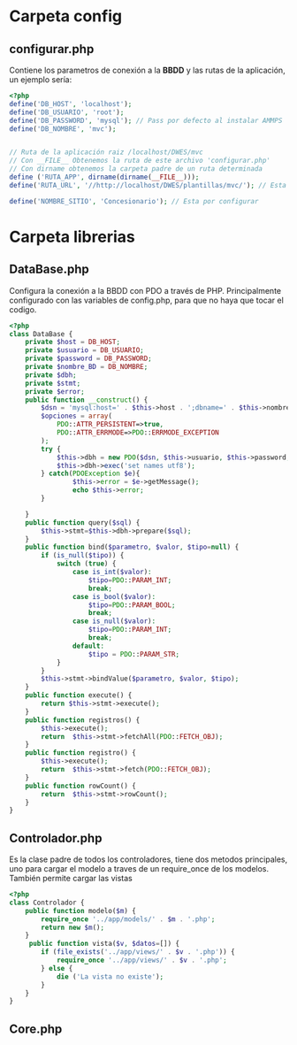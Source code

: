 # Carpeta config 

## configurar.php

Contiene los parametros de conexión a la **BBDD** y las rutas de la aplicación, un ejemplo sería:
```php
<?php
define('DB_HOST', 'localhost');
define('DB_USUARIO', 'root');
define('DB_PASSWORD', 'mysql'); // Pass por defecto al instalar AMMPS
define('DB_NOMBRE', 'mvc');


// Ruta de la aplicación raiz /localhost/DWES/mvc
// Con __FILE__ Obtenemos la ruta de este archivo 'configurar.php'
// Con dirname obtenemos la carpeta padre de un ruta determinada
define ('RUTA_APP', dirname(dirname(__FILE__)));
define('RUTA_URL', '//http://localhost/DWES/plantillas/mvc/'); // Esta por configurar

define('NOMBRE_SITIO', 'Concesionario'); // Esta por configurar
```

# Carpeta librerias

## DataBase.php

Configura la conexión a la BBDD con PDO a través de PHP. Principalmente configurado con las variables de config.php, para que no haya que tocar el codigo. 

```php
<?php
class DataBase {
    private $host = DB_HOST;
    private $usuario = DB_USUARIO;
    private $password = DB_PASSWORD;
    private $nombre_BD = DB_NOMBRE; 
    private $dbh;  
    private $stmt; 
    private $error;
    public function __construct() {
        $dsn = 'mysql:host=' . $this->host . ';dbname=' . $this->nombre_BD;
        $opciones = array(
            PDO::ATTR_PERSISTENT=>true, 
            PDO::ATTR_ERRMODE=>PDO::ERRMODE_EXCEPTION
        );
        try {
            $this->dbh = new PDO($dsn, $this->usuario, $this->password, $opciones); // Nos conectamos
            $this->dbh->exec('set names utf8'); 
        } catch(PDOException $e){
                $this->error = $e->getMessage();
                echo $this->error;
        }

    }
    public function query($sql) {
        $this->stmt=$this->dbh->prepare($sql);
    }
    public function bind($parametro, $valor, $tipo=null) { 
        if (is_null($tipo)) {
            switch (true) {
                case is_int($valor):
                    $tipo=PDO::PARAM_INT;
                    break;
                case is_bool($valor):
                    $tipo=PDO::PARAM_BOOL;
                    break;
                case is_null($valor):
                    $tipo=PDO::PARAM_INT;
                    break;
                default:
                    $tipo = PDO::PARAM_STR;
            }
        }
        $this->stmt->bindValue($parametro, $valor, $tipo);
    }
    public function execute() {
        return $this->stmt->execute();
    }
    public function registros() {
        $this->execute();
        return  $this->stmt->fetchAll(PDO::FETCH_OBJ);
    }
    public function registro() {
        $this->execute();
        return  $this->stmt->fetch(PDO::FETCH_OBJ);
    }
    public function rowCount() {
        return  $this->stmt->rowCount();
    }
}
```

## Controlador.php

Es la clase padre de todos los controladores, tiene dos metodos principales, uno para cargar el modelo a traves de un require_once de los modelos. También permite cargar las vistas

```php
<?php
class Controlador {
    public function modelo($m) {
        require_once '../app/models/' . $m . '.php';
        return new $m();
    }
     public function vista($v, $datos=[]) {        
        if (file_exists('../app/views/' . $v . '.php')) {
            require_once '../app/views/' . $v . '.php';           
        } else {            
            die ('La vista no existe');
        }
    }
}
```

## Core.php
